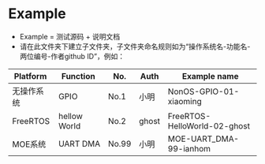 # Example
- Example = 测试源码 + 说明文档
- 请在此文件夹下建立子文件夹，子文件夹命名规则如为“操作系统名-功能名-两位编号-作者github ID”，例如：    

Platform  | Function | No. | Auth | Example name    
----------|----------|-----|------|-------------     
无操作系统  |  GPIO   | No.1 |小明 | NonOS-GPIO-01-xiaoming         
FreeRTOS  | hellow World | No.2 | ghost | FreeRTOS-HelloWorld-02-ghost         
MOE系统   | UART DMA | No.99 |小明 | MOE-UART_DMA-99-ianhom         

